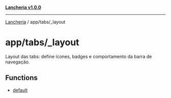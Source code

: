 [**Lancheria v1.0.0**](../../../README.md)

***

[Lancheria](../../../README.md) / app/tabs/\_layout

# app/tabs/\_layout

Layout das tabs: define ícones, badges e comportamento da barra de navegação.

## Functions

- [default](functions/default.md)

